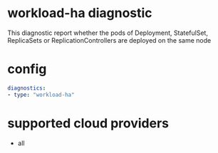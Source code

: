 # workload-ha diagnostic

This diagnostic report whether the pods of Deployment, StatefulSet, ReplicaSets or ReplicationControllers are deployed on the same node

# config
```yaml
diagnostics:
- type: "workload-ha"
```
# supported cloud providers
* all
